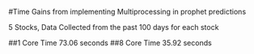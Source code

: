 #Time Gains from implementing Multiprocessing in prophet predictions

5 Stocks, Data Collected from the past 100 days for each stock

##1 Core Time
73.06 seconds
##8 Core Time
35.92 seconds